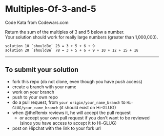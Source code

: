 # Multiples-Of-3-and-5

Code Kata from Codewars.com

Return the sum of the multiples of 3 and 5 below a number.  
Your solution should work for really large numbers (greater than 1,000,000).

````
solution 10 `shouldBe` 23 = 3 + 5 + 6 + 9
solution 20 `shouldBe` 78 = 3 + 5 + 6 + 9 + 10 + 12 + 15 + 18
````

----

## To submit your solution

- fork this repo (do not clone, even though you have push access)
- create a branch with your name
- work on your branch
- push to your own repo
- do a pull request, from `your origin/your_name_branch` to `Hi-GLUG/your_name_branch` (it should exist on Hi-GLUG)
- when @theRemix reviews it, he will accept the pull request  
  - or accept your own pull request if you don't want to be reviewed (since you have access to accept it to Hi-GLUG)
- post on Hipchat with the link to your fork url
